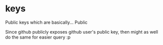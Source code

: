# keys
Public keys which are basically... Public

Since github publicly exposes github user's public key, then might as well do the same for easier query :p
